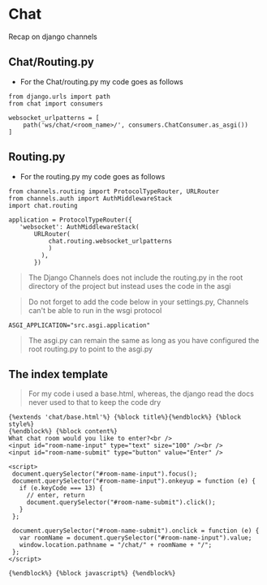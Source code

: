 # Chat
Recap on django channels

## Chat/Routing.py
 - For the Chat/routing.py my code goes as follows
 
 ```
 from django.urls import path
 from chat import consumers

 websocket_urlpatterns = [
     path('ws/chat/<room_name>/', consumers.ChatConsumer.as_asgi())
 ]

 ```
## Routing.py
 - For the routing.py my code goes as follows 
    
 ```
 from channels.routing import ProtocolTypeRouter, URLRouter
 from channels.auth import AuthMiddlewareStack
 import chat.routing

 application = ProtocolTypeRouter({
    'websocket': AuthMiddlewareStack(
        URLRouter(
            chat.routing.websocket_urlpatterns
            )
          ),
        })
 ```
    
> The Django Channels does not include the routing.py in the root directory of the project but instead uses the code in the asgi


 > Do not forget to add the code below in your settings.py, Channels can't be able to run in the wsgi protocol

 ```
 ASGI_APPLICATION="src.asgi.application"
 ```
 
 > The asgi.py can remain the same as long as you have configured the root routing.py to point to the asgi.py

## The index template
 > For my code i used a base.html, whereas, the django read the docs never used to that to keep the code dry

 ```
 {%extends 'chat/base.html'%} {%block title%}{%endblock%} {%block style%}
{%endblock%} {%block content%} 
What chat room would you like to enter?<br />
<input id="room-name-input" type="text" size="100" /><br />
<input id="room-name-submit" type="button" value="Enter" />

<script>
  document.querySelector("#room-name-input").focus();
  document.querySelector("#room-name-input").onkeyup = function (e) {
    if (e.keyCode === 13) {
      // enter, return
      document.querySelector("#room-name-submit").click();
    }
  };

  document.querySelector("#room-name-submit").onclick = function (e) {
    var roomName = document.querySelector("#room-name-input").value;
    window.location.pathname = "/chat/" + roomName + "/";
  };
</script>

{%endblock%} {%block javascript%} {%endblock%}

 ```
